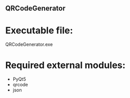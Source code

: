 ## QRCodeGenerator

# Executable file: 
QRCodeGenerator.exe

# Required external modules:

* PyQt5
* qrcode
* json
